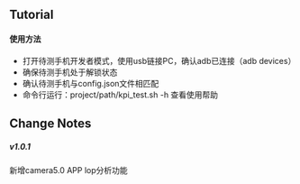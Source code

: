 ## Tutorial

#### 使用方法
* 打开待测手机开发者模式，使用usb链接PC，确认adb已连接（adb devices）
* 确保待测手机处于解锁状态
* 确认待测手机与config.json文件相匹配
* 命令行运行：project/path/kpi_test.sh -h 查看使用帮助

## Change Notes

##### v1.0.1

新增camera5.0 APP lop分析功能